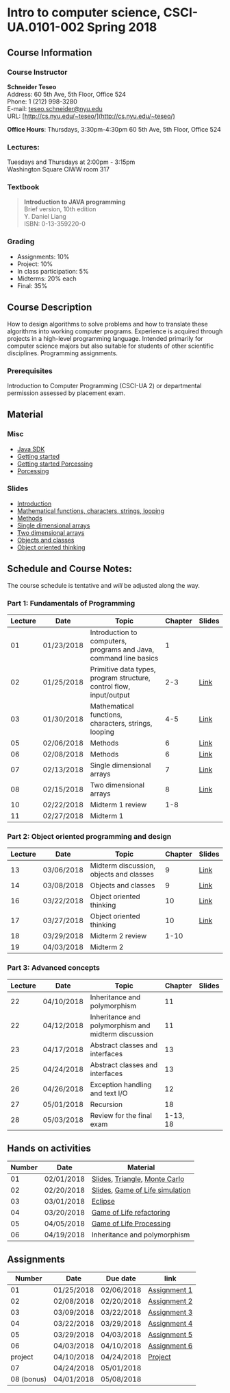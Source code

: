 # Intro to computer science, CSCI-UA.0101-002 Spring 2018

## Course Information
### Course Instructor
**Schneider Teseo**<br>
Address: 60 5th Ave, 5th Floor, Office 524<br>
Phone: 1 (212) 998-3280<br>
E-mail: [teseo.schneider@nyu.edu](mailto:teseo.schneider@nyu.edu)<br>
URL: [http://cs.nyu.edu/~teseo/](http://cs.nyu.edu/~teseo/)<br>

**Office Hours**: Thursdays, 3:30pm-4:30pm 60 5th Ave, 5th Floor, Office 524

### Lectures:
Tuesdays and Thursdays at 2:00pm - 3:15pm<br>
Washington Square
CIWW room 317

### Textbook

> **Introduction to JAVA programming**<br>
> Brief version, 10th edition<br>
> Y. Daniel Liang<br>
> ISBN: 0-13-359220-0


### Grading
 - Assignments: 10%
 - Project: 10%
 - In class participation: 5%
 - Midterms: 20% each
 - Final: 35%

## Course Description

How to design algorithms to solve problems and how to translate these algorithms into working computer programs. Experience is acquired through projects in a high-level programming language. Intended primarily for computer science majors but also suitable for students of other scientific disciplines. Programming assignments.



### Prerequisites
Introduction to Computer Programming (CSCI-UA 2) or departmental permission assessed by placement exam.



## Material

### Misc

- [Java SDK](http://www.oracle.com/technetwork/java/javase/downloads/index.html)
- [Getting started](https://raw.githubusercontent.com/teseoch/Intro-To-Computer-Science/master/material/getting_started.pdf)
- [Getting started Porcessing](https://raw.githubusercontent.com/teseoch/Intro-To-Computer-Science/master/material/getting_started_processing.pdf)
- [Porcessing](https://raw.githubusercontent.com/teseoch/Intro-To-Computer-Science/master/material/processing.zip)

### Slides
- [Introduction](https://raw.githubusercontent.com/teseoch/Intro-To-Computer-Science/master/slides/lecture2.pdf)
- [Mathematical functions, characters, strings, looping](https://raw.githubusercontent.com/teseoch/Intro-To-Computer-Science/master/slides/lecture3.pdf)
- [Methods](https://raw.githubusercontent.com/teseoch/Intro-To-Computer-Science/master/slides/lecture5.pdf)
- [Single dimensional arrays](https://raw.githubusercontent.com/teseoch/Intro-To-Computer-Science/master/slides/lecture7.pdf)
- [Two dimensional arrays](https://raw.githubusercontent.com/teseoch/Intro-To-Computer-Science/master/slides/lecture8.pdf)
- [Objects and classes](https://raw.githubusercontent.com/teseoch/Intro-To-Computer-Science/master/slides/lecture14.pdf)
- [Object oriented thinking](https://raw.githubusercontent.com/teseoch/Intro-To-Computer-Science/master/slides/lecture15.pdf)


## Schedule and Course Notes:

The course schedule is tentative and *will* be adjusted along the way.

### Part 1: Fundamentals of Programming
| Lecture | Date | Topic | Chapter | Slides |
|----|----|----|----|----|
| 01 | 01/23/2018 | Introduction to computers, programs and Java, command line basics | 1 | |
| 02 | 01/25/2018 | Primitive data types, program structure, control flow, input/output| 2-3 | [Link](https://raw.githubusercontent.com/teseoch/Intro-To-Computer-Science/master/slides/lecture2.pdf) |
| 03 | 01/30/2018 | Mathematical functions, characters, strings, looping| 4-5 |[Link](https://raw.githubusercontent.com/teseoch/Intro-To-Computer-Science/master/slides/lecture3.pdf) |
| 05 | 02/06/2018 | Methods | 6 | [Link](https://raw.githubusercontent.com/teseoch/Intro-To-Computer-Science/master/slides/lecture5.pdf) |
| 06 | 02/08/2018 | Methods | 6 | [Link](https://raw.githubusercontent.com/teseoch/Intro-To-Computer-Science/master/slides/lecture5.pdf) |
| 07 | 02/13/2018 | Single dimensional arrays | 7 | [Link](https://raw.githubusercontent.com/teseoch/Intro-To-Computer-Science/master/slides/lecture7.pdf) |
| 08 | 02/15/2018 | Two dimensional arrays | 8 | [Link](https://raw.githubusercontent.com/teseoch/Intro-To-Computer-Science/master/slides/lecture8.pdf) |
| 10 | 02/22/2018 | Midterm 1 review | 1-8 | |
| 11 | 02/27/2018 | Midterm 1 |  | |

### Part 2: Object oriented programming and design
| Lecture | Date | Topic | Chapter | Slides |
|----|----|----|----|----|
| 13 | 03/06/2018 | Midterm discussion, objects and classes | 9 | [Link](https://raw.githubusercontent.com/teseoch/Intro-To-Computer-Science/master/slides/lecture14.pdf) |
| 14 | 03/08/2018 | Objects and classes | 9 | [Link](https://raw.githubusercontent.com/teseoch/Intro-To-Computer-Science/master/slides/lecture14.pdf) |
| 16 | 03/22/2018 | Object oriented thinking | 10 | [Link](https://raw.githubusercontent.com/teseoch/Intro-To-Computer-Science/master/slides/lecture15.pdf) |
| 17 | 03/27/2018 | Object oriented thinking | 10 | [Link](https://raw.githubusercontent.com/teseoch/Intro-To-Computer-Science/master/slides/lecture15.pdf) |
| 18 | 03/29/2018 | Midterm 2 review | 1-10 | |
| 19 | 04/03/2018 | Midterm 2 | | |

### Part 3: Advanced concepts

| Lecture | Date | Topic | Chapter | Slides |
|----|----|----|----|----|
| 22 | 04/10/2018 | Inheritance and polymorphism | 11 | |
| 22 | 04/12/2018 | Inheritance and polymorphism and midterm discussion | 11 | |
| 23 | 04/17/2018 | Abstract classes and interfaces | 13 | |
| 25 | 04/24/2018 | Abstract classes and interfaces | 13 | |
| 26 | 04/26/2018 | Exception handling and text I/O | 12 | |
| 27 | 05/01/2018 | Recursion | 18 | |
| 28 | 05/03/2018 | Review for the final exam | 1-13, 18 | |

## Hands on activities
| Number | Date | Material |
|----|----|----|
| 01 | 02/01/2018 | [Slides](https://raw.githubusercontent.com/teseoch/Intro-To-Computer-Science/master/slides/handson1.pdf), [Triangle](https://raw.githubusercontent.com/teseoch/Intro-To-Computer-Science/master/material/Triangle.java), [Monte Carlo](https://raw.githubusercontent.com/teseoch/Intro-To-Computer-Science/master/material/MonteCarlo.java) |
| 02 | 02/20/2018 | [Slides](https://raw.githubusercontent.com/teseoch/Intro-To-Computer-Science/master/slides/handson2.pdf), [Game of Life simulation](https://raw.githubusercontent.com/teseoch/Intro-To-Computer-Science/master/material/GameLife.java) |
| 03 | 03/01/2018 | [Eclipse](https://www.eclipse.org/) |
| 04 | 03/20/2018 | [Game of Life refactoring](https://raw.githubusercontent.com/teseoch/Intro-To-Computer-Science/master/material/gameOfLife.zip) |
| 05 | 04/05/2018 | [Game of Life Processing](https://raw.githubusercontent.com/teseoch/Intro-To-Computer-Science/master/material/gameOfLifeProcessing.zip) |
| 06 | 04/19/2018 | Inheritance and polymorphism |


## Assignments

| Number | Date | Due date| link |
|----|----|----|----|
| 01 | 01/25/2018 | 02/06/2018 | [Assignment 1](https://raw.githubusercontent.com/teseoch/Intro-To-Computer-Science/master/assignments/Assignment1.pdf) |
| 02 | 02/08/2018 | 02/20/2018 | [Assignment 2](https://raw.githubusercontent.com/teseoch/Intro-To-Computer-Science/master/assignments/Assignment2.pdf) |
| 03 | 03/09/2018 | 03/22/2018 | [Assignment 3](https://raw.githubusercontent.com/teseoch/Intro-To-Computer-Science/master/assignments/Assignment3.pdf) |
| 04 | 03/22/2018 | 03/29/2018 | [Assignment 4](https://raw.githubusercontent.com/teseoch/Intro-To-Computer-Science/master/assignments/Assignment4.pdf) |
| 05 | 03/29/2018 | 04/03/2018 | [Assignment 5](https://raw.githubusercontent.com/teseoch/Intro-To-Computer-Science/master/assignments/Assignment5.pdf) |
| 06 | 04/03/2018 | 04/10/2018 | [Assignment 6](https://raw.githubusercontent.com/teseoch/Intro-To-Computer-Science/master/assignments/Assignment6.pdf) |
| project | 04/10/2018 | 04/24/2018 | [Project](https://raw.githubusercontent.com/teseoch/Intro-To-Computer-Science/master/assignments/Project.pdf) |
| 07 | 04/24/2018 | 05/01/2018 | |
| 08 (bonus) | 04/01/2018 | 05/08/2018 | |



